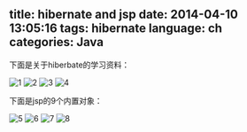 title: hibernate and jsp
date: 2014-04-10 13:05:16
tags: hibernate
language: ch
categories: Java
---
<!--more-->
下面是关于hiberbate的学习资料：

 
 ![1](/img/12.jpg) ![2](/img/13.jpg) ![3](/img/14.jpg) ![4](/img/15.jpg)
 
 下面是jsp的9个内置对象：
 
 ![5](/img/16.jpg) ![6](/img/17.jpg) ![7](/img/18.jpg) ![8](/img/19.jpg)